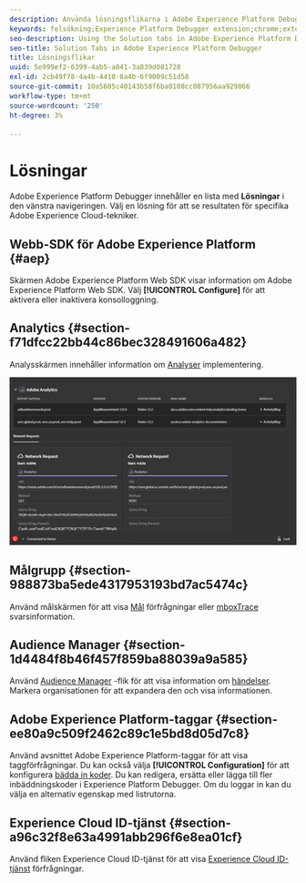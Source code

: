 ```yaml
---
description: Använda lösningsflikarna i Adobe Experience Platform Debugger
keywords: felsökning;Experience Platform Debugger extension;chrome;extension;summary;clear;requests;solutions;solution;information;analytics;target;målgruppshanterare;media optimizer;amo;id service
seo-description: Using the Solution tabs in Adobe Experience Platform Debugger
seo-title: Solution Tabs in Adobe Experience Platform Debugger
title: Lösningsflikar
uuid: 5e999ef2-6399-4ab5-a841-3a839d081728
exl-id: 2cb49f78-4a4b-4410-8a4b-6f9009c51d58
source-git-commit: 10a5605c40143b58f6ba0108cc087956aa929866
workflow-type: tm+mt
source-wordcount: '250'
ht-degree: 3%

---
```


# Lösningar

Adobe Experience Platform Debugger innehåller en lista med **Lösningar** i den vänstra navigeringen. Välj en lösning för att se resultaten för specifika Adobe Experience Cloud-tekniker.

## Webb-SDK för Adobe Experience Platform {#aep}

Skärmen Adobe Experience Platform Web SDK visar information om Adobe Experience Platform Web SDK. Välj **[!UICONTROL Configure]** för att aktivera eller inaktivera konsolloggning.

## Analytics  {#section-f71dfcc22bb44c86bec328491606a482}

Analysskärmen innehåller information om [Analyser](https://experienceleague.adobe.com/docs/analytics.html) implementering.

![](images/analytics.jpg)

## Målgrupp {#section-988873ba5ede4317953193bd7ac5474c}

Använd målskärmen för att visa [Mål](https://experienceleague.adobe.com/docs/target/using/target-home.html) förfrågningar eller [mboxTrace](https://experienceleague.adobe.com/docs/target/using/activities/troubleshoot-activities/content-trouble.html#section_256FCF7C14BB435BA2C68049EF0BA99E) svarsinformation.

## Audience Manager {#section-1d4484f8b46f457f859ba88039a9a585}

Använd [Audience Manager](https://experienceleague.adobe.com/docs/audience-manager/user-guide/aam-home.html) -flik för att visa information om [händelser](https://experienceleague.adobe.com/docs/audience-manager/user-guide/api-and-sdk-code/dcs/dcs-event-calls/dcs-event-calls.html). Markera organisationen för att expandera den och visa informationen.

## Adobe Experience Platform-taggar {#section-ee80a9c509f2462c89c1e5bd8d05d7c8}

Använd avsnittet Adobe Experience Platform-taggar för att visa taggförfrågningar. Du kan också välja **[!UICONTROL Configuration]** för att konfigurera [bädda in koder](../tags/ui/publishing/environments.md#embed-code). Du kan redigera, ersätta eller lägga till fler inbäddningskoder i Experience Platform Debugger. Om du loggar in kan du välja en alternativ egenskap med listrutorna.

## Experience Cloud ID-tjänst {#section-a96c32f8e63a4991abb296f6e8ea01cf}

Använd fliken Experience Cloud ID-tjänst för att visa [Experience Cloud ID-tjänst](https://experienceleague.adobe.com/docs/id-service/using/home.html) förfrågningar.
